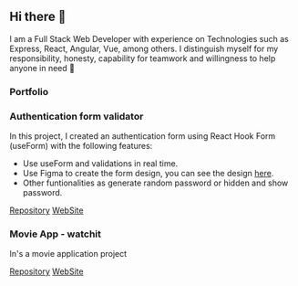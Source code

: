 ## Hi there 👋

I am a Full Stack Web Developer with experience on Technologies such as Express, React, Angular, Vue, among others.
I distinguish myself for my responsibility, honesty, capability for teamwork and willingness to help anyone in need 🌱

### Portfolio

### Authentication form validator
In this project, I created an authentication form using React Hook Form (useForm) with the following features:

- Use useForm and validations in real time.
- Use Figma to create the form design, you can see the design [here](https://www.figma.com/file/mGaqk4okkOibQ2DkULShYK/Auth-Form).
- Other funtionalities as generate random password or hidden and show password.

[Repository](https://github.com/marcelozair/React-Typescript-Auth-Form)
[WebSite](https://react-typescript-auth-form.vercel.app/)

### Movie App - watchit
In's a movie application project

[Repository](https://github.com/marcelozair/watchit)
[WebSite](https://watchit-coral.vercel.app)
